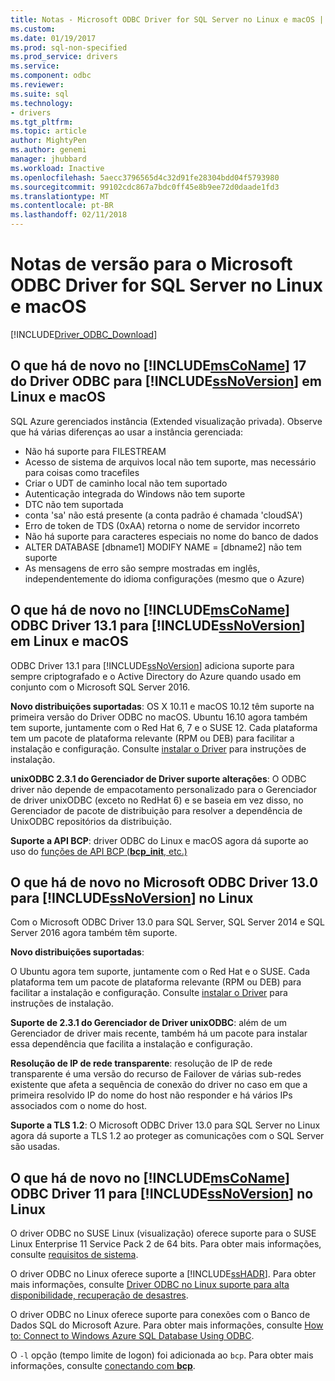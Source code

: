 ```yaml
---
title: Notas - Microsoft ODBC Driver for SQL Server no Linux e macOS | Microsoft Docs
ms.custom: 
ms.date: 01/19/2017
ms.prod: sql-non-specified
ms.prod_service: drivers
ms.service: 
ms.component: odbc
ms.reviewer: 
ms.suite: sql
ms.technology:
- drivers
ms.tgt_pltfrm: 
ms.topic: article
author: MightyPen
ms.author: genemi
manager: jhubbard
ms.workload: Inactive
ms.openlocfilehash: 5aecc3796565d4c32d91fe28304bdd04f5793980
ms.sourcegitcommit: 99102cdc867a7bdc0ff45e8b9ee72d0daade1fd3
ms.translationtype: MT
ms.contentlocale: pt-BR
ms.lasthandoff: 02/11/2018
---
```

# <a name="release-notes-for-the-microsoft-odbc-driver-for-sql-server-on-linux-and-macos"></a>Notas de versão para o Microsoft ODBC Driver for SQL Server no Linux e macOS
[!INCLUDE[Driver_ODBC_Download](../../../includes/driver_odbc_download.md)]

## <a name="whats-new-in-the-includemsconameincludesmsconamemdmd-odbc-driver-17-for-includessnoversionincludesssnoversionmdmd-on-linux-and-macos"></a>O que há de novo no [!INCLUDE[msCoName](../../../includes/msconame_md.md)] 17 do Driver ODBC para [!INCLUDE[ssNoVersion](../../../includes/ssnoversion_md.md)] em Linux e macOS

SQL Azure gerenciados instância (Extended visualização privada). Observe que há várias diferenças ao usar a instância gerenciada:
-   Não há suporte para FILESTREAM 
-   Acesso de sistema de arquivos local não tem suporte, mas necessário para coisas como tracefiles 
-   Criar o UDT de caminho local não tem suportado 
-   Autenticação integrada do Windows não tem suporte 
-   DTC não tem suportada 
-   conta 'sa' não está presente (a conta padrão é chamada 'cloudSA')
-   Erro de token de TDS (0xAA) retorna o nome de servidor incorreto
-   Não há suporte para caracteres especiais no nome do banco de dados 
-   ALTER DATABASE [dbname1] MODIFY NAME = [dbname2] não tem suporte
-   As mensagens de erro são sempre mostradas em inglês, independentemente do idioma configurações (mesmo que o Azure) 

## <a name="whats-new-in-the-includemsconameincludesmsconamemdmd-odbc-driver-131-for-includessnoversionincludesssnoversionmdmd-on-linux-and-macos"></a>O que há de novo no [!INCLUDE[msCoName](../../../includes/msconame_md.md)] ODBC Driver 13.1 para [!INCLUDE[ssNoVersion](../../../includes/ssnoversion_md.md)] em Linux e macOS  

ODBC Driver 13.1 para [!INCLUDE[ssNoVersion](../../../includes/ssnoversion_md.md)] adiciona suporte para sempre criptografado e o Active Directory do Azure quando usado em conjunto com o Microsoft SQL Server 2016.

**Novo distribuições suportadas**: OS X 10.11 e macOS 10.12 têm suporte na primeira versão do Driver ODBC no macOS. Ubuntu 16.10 agora também tem suporte, juntamente com o Red Hat 6, 7 e o SUSE 12. Cada plataforma tem um pacote de plataforma relevante (RPM ou DEB) para facilitar a instalação e configuração.  Consulte [instalar o Driver](../../../connect/odbc/linux-mac/installing-the-microsoft-odbc-driver-for-sql-server.md) para instruções de instalação.

**unixODBC 2.3.1 do Gerenciador de Driver suporte alterações**: O ODBC driver não depende de empacotamento personalizado para o Gerenciador de driver unixODBC (exceto no RedHat 6) e se baseia em vez disso, no Gerenciador de pacote de distribuição para resolver a dependência de UnixODBC repositórios da distribuição.

**Suporte a API BCP**: driver ODBC do Linux e macOS agora dá suporte ao uso do [funções de API BCP (**bcp_init**, etc.)](../../../relational-databases/native-client-odbc-extensions-bulk-copy-functions/sql-server-driver-extensions-bulk-copy-functions.md)

## <a name="whats-new-in-the-microsoft-odbc-driver-130-for-includessnoversionincludesssnoversionmdmd-on-linux"></a>O que há de novo no Microsoft ODBC Driver 13.0 para [!INCLUDE[ssNoVersion](../../../includes/ssnoversion_md.md)] no Linux  
Com o Microsoft ODBC Driver 13.0 para SQL Server, SQL Server 2014 e SQL Server 2016 agora também têm suporte.  

**Novo distribuições suportadas**:

O Ubuntu agora tem suporte, juntamente com o Red Hat e o SUSE. Cada plataforma tem um pacote de plataforma relevante (RPM ou DEB) para facilitar a instalação e configuração.  Consulte [instalar o Driver](../../../connect/odbc/linux-mac/installing-the-microsoft-odbc-driver-for-sql-server.md) para instruções de instalação.

**Suporte de 2.3.1 do Gerenciador de Driver unixODBC**: além de um Gerenciador de driver mais recente, também há um pacote para instalar essa dependência que facilita a instalação e configuração.  

**Resolução de IP de rede transparente**: resolução de IP de rede transparente é uma versão do recurso de Failover de várias sub-redes existente que afeta a sequência de conexão do driver no caso em que a primeira resolvido IP do nome do host não responder e há vários IPs associados com o nome do host.

**Suporte a TLS 1.2**: O Microsoft ODBC Driver 13.0 para SQL Server no Linux agora dá suporte a TLS 1.2 ao proteger as comunicações com o SQL Server são usadas.

## <a name="whats-new-in-the-includemsconameincludesmsconamemdmd-odbc-driver-11-for-includessnoversionincludesssnoversionmdmd-on-linux"></a>O que há de novo no [!INCLUDE[msCoName](../../../includes/msconame_md.md)] ODBC Driver 11 para [!INCLUDE[ssNoVersion](../../../includes/ssnoversion_md.md)] no Linux  
O driver ODBC no SUSE Linux (visualização) oferece suporte para o SUSE Linux Enterprise 11 Service Pack 2 de 64 bits. Para obter mais informações, consulte [requisitos de sistema](../../../connect/odbc/linux-mac/system-requirements.md).  

O driver ODBC no Linux oferece suporte a [!INCLUDE[ssHADR](../../../includes/sshadr_md.md)]. Para obter mais informações, consulte [Driver ODBC no Linux suporte para alta disponibilidade, recuperação de desastres](../../../connect/odbc/linux-mac/odbc-driver-on-linux-support-for-high-availability-disaster-recovery.md).  

O driver ODBC no Linux oferece suporte para conexões com o Banco de Dados SQL do Microsoft Azure. Para obter mais informações, consulte [How to: Connect to Windows Azure SQL Database Using ODBC](http://msdn.microsoft.com/library/hh974312.aspx).  

O `-l` opção (tempo limite de logon) foi adicionada ao `bcp`. Para obter mais informações, consulte [conectando com **bcp**](../../../connect/odbc/linux-mac/connecting-with-bcp.md).
